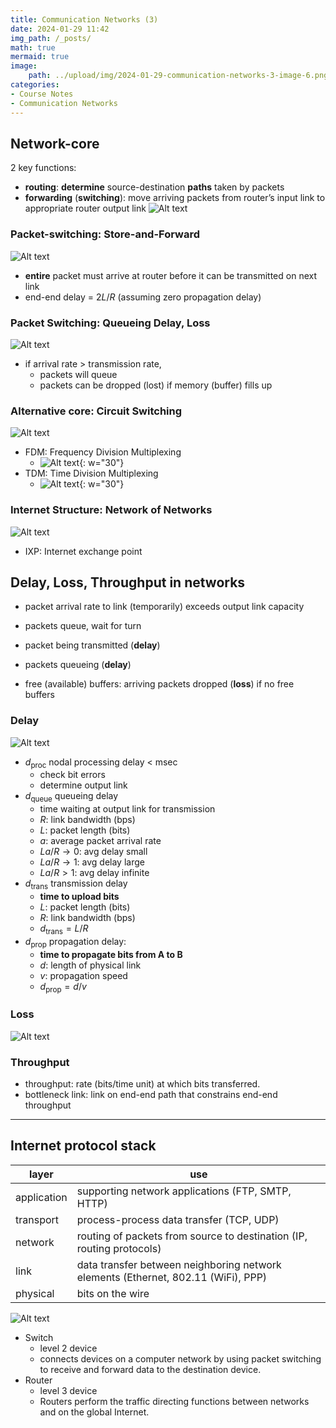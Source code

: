 ```yaml
---
title: Communication Networks (3)
date: 2024-01-29 11:42
img_path: /_posts/
math: true
mermaid: true
image:
    path: ../upload/img/2024-01-29-communication-networks-3-image-6.png
categories:
- Course Notes
- Communication Networks
---
```


## Network-core

2 key functions:

- **routing**: **determine** source-destination **paths** taken by packets
- **forwarding** (**switching**): move arriving packets from router’s input link to appropriate router output link
![Alt text](../upload/img/2024-01-29-communication-networks-3-image.png)

### Packet-switching: Store-and-Forward

![Alt text](../upload/img/2024-01-29-communication-networks-3-image-1.png)

- **entire** packet must arrive at router before it can be transmitted on next link
- end-end delay = $2L/R$ (assuming zero propagation delay)

### Packet Switching: Queueing Delay, Loss

![Alt text](../upload/img/2024-01-29-communication-networks-3-image-2.png)

- if arrival rate > transmission rate,
  - packets will queue
  - packets can be dropped (lost) if memory (buffer) fills up

### Alternative core: Circuit Switching

![Alt text](../upload/img/2024-01-29-communication-networks-3-image-3.png)

- FDM: Frequency Division Multiplexing
  - ![Alt text](../upload/img/2024-01-29-communication-networks-3-image-4.png){: w="30"}
- TDM: Time Division Multiplexing
  - ![Alt text](../upload/img/2024-01-29-communication-networks-3-image-5.png){: w="30"}

### Internet Structure: Network of Networks

![Alt text](../upload/img/2024-01-29-communication-networks-3-image-6.png)

- IXP: Internet exchange point

## Delay, Loss, Throughput in networks

- packet arrival rate to link (temporarily) exceeds output link capacity
- packets queue, wait for turn

- packet being transmitted (**delay**)
- packets queueing (**delay**)
- free (available) buffers: arriving packets dropped (**loss**) if no free buffers

### Delay

![Alt text](../upload/img/2024-01-29-communication-networks-3-image-8.png)

- $d_{\text{proc}}$ nodal processing delay < msec
  - check bit errors
  - determine output link
- $d_{\text{queue}}$ queueing delay
  - time waiting at output link for transmission
  - $R$: link bandwidth (bps)
  - $L$: packet length (bits)
  - $a$: average packet arrival rate
  - $La/R\to 0$: avg delay small
  - $La/R\to 1$: avg delay large
  - $La/R> 1$: avg delay infinite
- $d_{\text{trans}}$  transmission delay
  - **time to upload bits**
  - $L$: packet length (bits)
  - $R$: link bandwidth (bps)
  - $d_{\text{trans}} = L/R$
- $d_{\text{prop}}$ propagation delay:
  - **time to propagate bits from A to B**
  - $d$: length of physical link
  - $v$: propagation speed
  - $d_{\text{prop}} = d/v$

### Loss

![Alt text](../upload/img/2024-01-29-communication-networks-3-image-9.png)

### Throughput

- throughput: rate (bits/time unit) at which bits transferred.
- bottleneck link: link on end-end path that constrains end-end throughput

---

## Internet protocol stack

|layer|use|
|---|---|
|application|supporting network applications (FTP, SMTP, HTTP)|
|transport|process-process data transfer (TCP, UDP)|
|network|routing of packets from source to destination (IP, routing protocols)|
|link|data transfer between neighboring network elements (Ethernet, 802.11 (WiFi), PPP)
|physical|bits on the wire|

![Alt text](../upload/img/2024-01-29-communication-networks-3-image-10.png)

- Switch
  - level 2 device
  - connects devices on a computer network by using packet switching to receive and forward data to the destination device.
- Router
  - level 3 device
  - Routers perform the traffic directing functions between networks and on the global Internet.